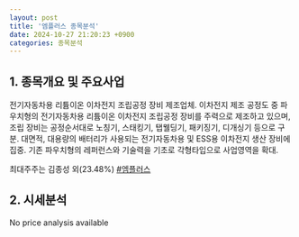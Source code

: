```yaml
---
layout: post
title: '엠플러스 종목분석'
date: 2024-10-27 21:20:23 +0900
categories: 종목분석
---
```


## 1. 종목개요 및 주요사업

전기자동차용 리튬이온 이차전지 조립공정 장비 제조업체. 이차전지 제조 공정도 중 파우치형의 전기자동차용 리튬이온 이차전지 조립공정 장비를 주력으로 제조하고 있으며, 조립 장비는 공정순서대로 노칭기, 스태킹기, 탭웰딩기, 패키징기, 디개싱기 등으로 구분. 대면적, 대용량의 배터리가 사용되는 전기자동차용 및 ESS용 이차전지 생산 장비에 집중. 기존 파우치형의 레퍼런스와 기술력을 기초로 각형타입으로 사업영역을 확대.

최대주주는 김종성 외(23.48%)
[#엠플러스](#)

## 2. 시세분석

No price analysis available
